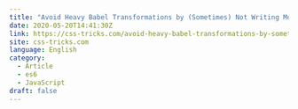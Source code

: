 ```yaml
---
title: "Avoid Heavy Babel Transformations by (Sometimes) Not Writing Modern JavaScript"
date: 2020-05-20T14:41:30Z
link: https://css-tricks.com/avoid-heavy-babel-transformations-by-sometimes-not-writing-modern-javascript/?utm_medium=RSS&utm_source=news.12bit.vn
site: css-tricks.com
language: English
category:
  - Article
  - es6
  - JavaScript
draft: false
---
```

